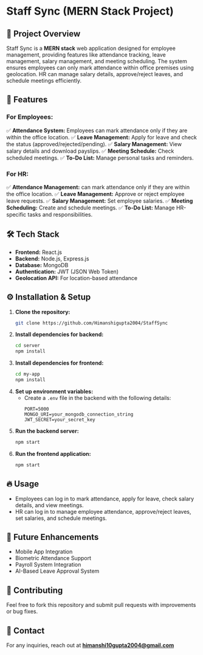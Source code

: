 # Staff Sync (MERN Stack Project)

## 📌 Project Overview
Staff Sync is a **MERN stack** web application designed for employee management, providing features like attendance tracking, leave management, salary management, and meeting scheduling. The system ensures employees can only mark attendance within office premises using geolocation. HR can manage salary details, approve/reject leaves, and schedule meetings efficiently.

## 🚀 Features
### For Employees:
✅ **Attendance System:** Employees can mark attendance only if they are within the office location.
✅ **Leave Management:** Apply for leave and check the status (approved/rejected/pending).
✅ **Salary Management:** View salary details and download payslips.
✅ **Meeting Schedule:** Check scheduled meetings.
✅ **To-Do List:** Manage personal tasks and reminders.

### For HR:
✅ **Attendance Management:** can mark attendance only if they are within the office location.
✅ **Leave Management:** Approve or reject employee leave requests.
✅ **Salary Management:** Set employee salaries.
✅ **Meeting Scheduling:** Create and schedule meetings.
✅ **To-Do List:** Manage HR-specific tasks and responsibilities.

## 🛠️ Tech Stack
- **Frontend:** React.js
- **Backend:** Node.js, Express.js
- **Database:** MongoDB
- **Authentication:** JWT (JSON Web Token)
- **Geolocation API:** For location-based attendance

## ⚙️ Installation & Setup
1. **Clone the repository:**
   ```sh
   git clone https://github.com/Himanshigupta2004/StaffSync
   ```
2. **Install dependencies for backend:**
   ```sh
   cd server
   npm install
   ```
3. **Install dependencies for frontend:**
   ```sh
   cd my-app
   npm install
   ```
4. **Set up environment variables:**
   - Create a `.env` file in the backend with the following details:
     ```env
     PORT=5000
     MONGO_URI=your_mongodb_connection_string
     JWT_SECRET=your_secret_key
     ```
5. **Run the backend server:**
   ```sh
   npm start
   ```
6. **Run the frontend application:**
   ```sh
   npm start
   ```

## 🔥 Usage
- Employees can log in to mark attendance, apply for leave, check salary details, and view meetings.
- HR can log in to manage employee attendance, approve/reject leaves, set salaries, and schedule meetings.

## 📌 Future Enhancements
- Mobile App Integration
- Biometric Attendance Support
- Payroll System Integration
- AI-Based Leave Approval System

## 🤝 Contributing
Feel free to fork this repository and submit pull requests with improvements or bug fixes.

## 📧 Contact
For any inquiries, reach out at **himanshi10gupta2004@gmail.com**

